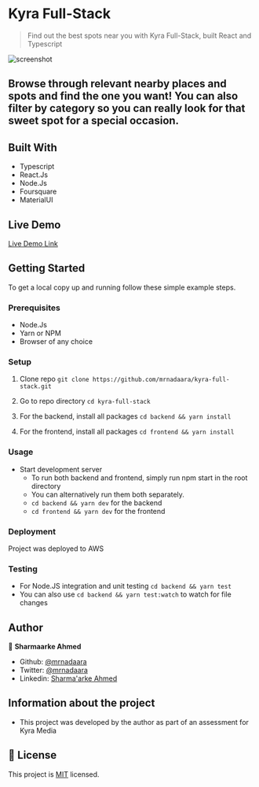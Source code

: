 # Kyra Full-Stack

> Find out the best spots near you with Kyra Full-Stack, built React and Typescript

![screenshot](./demo.gif)

## Browse through relevant nearby places and spots and find the one you want! You can also filter by category so you can really look for that sweet spot for a special occasion.

## Built With

- Typescript
- React.Js
- Node.Js
- Foursquare
- MaterialUI

## Live Demo

[Live Demo Link](https://limitless-stream-11247.herokuapp.com/)

## Getting Started

To get a local copy up and running follow these simple example steps.

### Prerequisites

- Node.Js
- Yarn or NPM
- Browser of any choice

### Setup

1. Clone repo ``` git clone https://github.com/mrnadaara/kyra-full-stack.git ```

2. Go to repo directory ``` cd kyra-full-stack ```

3. For the backend, install all packages ``` cd backend && yarn install ```

4. For the frontend, install all packages ``` cd frontend && yarn install ```

### Usage

- Start development server 
  - To run both backend and frontend, simply run npm start in the root directory
  - You can alternatively run them both separately.
  - ``` cd backend && yarn dev ``` for the backend
  - ``` cd frontend && yarn dev ``` for the frontend

### Deployment

Project was deployed to AWS

### Testing

- For Node.JS integration and unit testing ``` cd backend && yarn test ```
- You can also use ``` cd backend && yarn test:watch ``` to watch for file changes

## Author

👤 **Sharmaarke Ahmed**

- Github: [@mrnadaara](https://github.com/mrnadaara)
- Twitter: [@mrnadaara](https://twitter.com/mrnadaara)
- Linkedin: [Sharma'arke Ahmed](https://www.linkedin.com/in/sharmarke-ahmed/)

## Information about the project

- This project was developed by the author as part of an assessment for Kyra Media

## 📝 License

This project is [MIT](lic.url) licensed.
